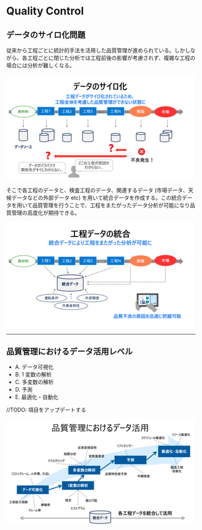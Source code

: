 # Quality Control
## データのサイロ化問題
従来から工程ごとに統計的手法を活用した品質管理が進められている。しかしながら、各工程ごとに閉じた分析では工程前後の影響が考慮されず、複雑な工程の場合には分析が難しくなる。

<img src="./images/qc-data-silo.png" width=500><br/>

そこで各工程のデータと、検査工程のデータ、関連するデータ (市場データ、天候データなどの外部データ etc) を用いて統合データを作成する。この統合データを用いて品質管理を行うことで、工程をまたがったデータ分析が可能になり品質管理の高度化が期待できる。

<img src="./images/qc-data-integrated.png" width=500><br/>

---

## 品質管理におけるデータ活用レベル
- A. データ可視化
- B. 1 変数の解析
- C. 多変数の解析
- D. 予測
- E. 最適化・自動化

//TODO: 項目をアップデートする

<img src="./images/qc-roadmap.png" width=500><br/>